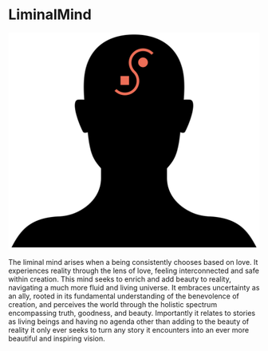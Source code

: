 # LiminalMind
![](LiminalMind.png)

The liminal mind arises when a being consistently chooses based on love. It experiences reality through the lens of love, feeling interconnected and safe within creation. This mind seeks to enrich and add beauty to reality, navigating a much more fluid and living universe. It embraces uncertainty as an ally, rooted in its fundamental understanding of the benevolence of creation, and perceives the world through the holistic spectrum encompassing truth, goodness, and beauty.
Importantly it relates to stories as living beings and having no agenda other than adding to the beauty of reality it only ever seeks to turn any story it encounters into an ever more beautiful and inspiring vision.